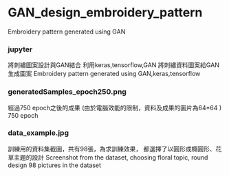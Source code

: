 # GAN_design_embroidery_pattern
Embroidery pattern generated using GAN

### jupyter
將刺繡圖案設計與GAN結合
利用keras,tensorflow,GAN 將刺繡資料圖案給GAN生成圖案
Embroidery pattern generated using GAN,keras,tensorflow

### generatedSamples_epoch250.png
經過750 epoch之後的成果
(由於電腦效能的限制，資料及成果的圖片為64*64 )
750 epoch 

### data_example.jpg
訓練用的資料集截圖，共有98張，為求訓練效果，
都選擇了以圓形或橢圓形、花草主題的設計
Screenshot from the dataset, choosing floral topic, round design
98 pictures in the dataset
